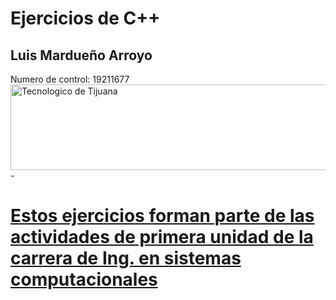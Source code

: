 # Ejercicios de C++
## Luis Mardueño Arroyo     
Numero de control: 19211677
<a href="h"><img src="https://images.cooltext.com/5592294.png" width="846" height="137" alt="Tecnologico de Tijuana" /></a>
<br />  - <a href="https://es.cooltext.com/Edit-Logo?LogoID=4073620574">

# Estos ejercicios forman parte de las actividades de primera unidad de la carrera de Ing. en sistemas computacionales
